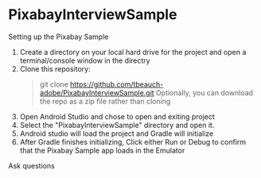 # PixabayInterviewSample

Setting up the Pixabay Sample

1. Create a directory on your local hard drive for the project and open a terminal/console window in the directry
2. Clone this repository:   
   > git clone https://github.com/tbeauch-adobe/PixabayInterviewSample.git
   > Optionally, you can download the repo as a zip file rather than cloning
3. Open Android Studio and chose to open and exiting project
4. Select the "PixabayInterviewSample" directory and open it.
5. Android studio will load the project and Gradle will initialize
6. After Gradle finishes initializing, Click either Run or Debug to confirm that the Pixabay Sample app loads in the Emulator

Ask questions
